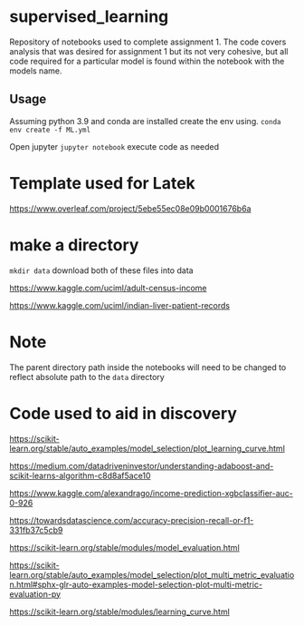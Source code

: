 # supervised_learning
Repository of notebooks used to complete assignment 1.  The code covers analysis that was desired for assignment 1 but its not very cohesive, but all code required for a particular model is found within the notebook with the models name. 

## Usage
Assuming python 3.9 and conda are installed create the env using.
`conda env create -f ML.yml`

Open jupyter
`jupyter notebook` execute code as needed

# Template used for Latek
https://www.overleaf.com/project/5ebe55ec08e09b0001676b6a

# make a directory 
`mkdir data`
download both of these files into data

https://www.kaggle.com/uciml/adult-census-income

https://www.kaggle.com/uciml/indian-liver-patient-records

# Note
The parent directory path inside the notebooks will need to be changed to reflect absolute path to the `data` directory

# Code used to aid in discovery
https://scikit-learn.org/stable/auto_examples/model_selection/plot_learning_curve.html

https://medium.com/datadriveninvestor/understanding-adaboost-and-scikit-learns-algorithm-c8d8af5ace10

https://www.kaggle.com/alexandrago/income-prediction-xgbclassifier-auc-0-926

https://towardsdatascience.com/accuracy-precision-recall-or-f1-331fb37c5cb9

https://scikit-learn.org/stable/modules/model_evaluation.html

https://scikit-learn.org/stable/auto_examples/model_selection/plot_multi_metric_evaluation.html#sphx-glr-auto-examples-model-selection-plot-multi-metric-evaluation-py

https://scikit-learn.org/stable/modules/learning_curve.html




